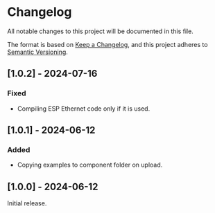 # Changelog
All notable changes to this project will be documented in this file.

The format is based on [Keep a Changelog](https://keepachangelog.com/en/1.0.0/),
and this project adheres to [Semantic Versioning](https://semver.org/spec/v2.0.0.html).

## [1.0.2] - 2024-07-16
### Fixed
- Compiling ESP Ethernet code only if it is used.

## [1.0.1] - 2024-06-12
### Added
- Copying examples to component folder on upload.

## [1.0.0] - 2024-06-12
Initial release.